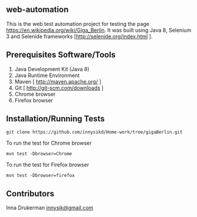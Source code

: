 ## web-automation

This is the web test automation project for testing the page https://en.wikipedia.org/wiki/Giga_Berlin. 
It was built using Java 8, Selenium 3 and Selenide frameworks [http://selenide.org/index.html ].

## Prerequisites Software/Tools

1. Java Development Kit (Java 8)
2. Java Runtime Environment
3. Maven [ http://maven.apache.org/ ]
4. Git [ http://git-scm.com/downloads ]
5. Chrome browser
6. Firefox browser


## Installation/Running Tests

`git clone https://github.com/innysikd/Home-work/tree/gigaBerlin.git`

To run the test for Chrome browser

`mvn test -Dbrowser=Chrome`

To run the test for Firefox browser

`mvn test -Dbrowser=firefox`

## Contributors

Inna Drukerman innysik@gmail.com
